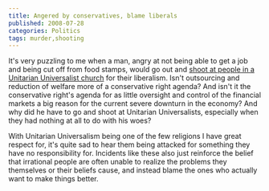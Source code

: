 ```yaml
---
title: Angered by conservatives, blame liberals
published: 2008-07-28
categories: Politics
tags: murder,shooting
---
```


It's very puzzling to me when a man, angry at not being able to get a
job and being cut off from food stamps, would go out and
<a href="http://edition.cnn.com/2008/CRIME/07/28/church.shooting/">shoot
at people in a Unitarian Universalist church</a> for their liberalism.
Isn't outsourcing and reduction of welfare more of a conservative
right agenda?  And isn't it the conservative right's agenda for as
little oversight and control of the financial markets a big reason for
the current severe downturn in the economy?  And why did he have to go
and shoot at Unitarian Universalists, especially when they had nothing
at all to do with his woes?

With Unitarian Universalism being one of the few religions I have
great respect for, it's quite sad to hear them being attacked for
something they have no responsibility for.  Incidents like these also
just reinforce the belief that irrational people are often unable to
realize the problems they themselves or their beliefs cause, and
instead blame the ones who actually want to make things better.
